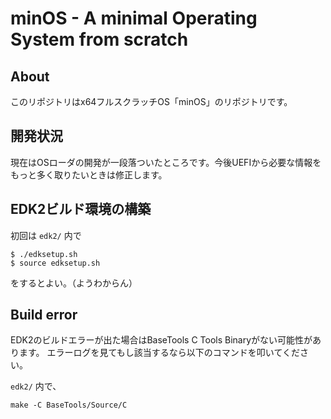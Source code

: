 # minOS - A minimal Operating System from scratch

## About

このリポジトリはx64フルスクラッチOS「minOS」のリポジトリです。

## 開発状況

現在はOSローダの開発が一段落ついたところです。今後UEFIから必要な情報をもっと多く取りたいときは修正します。

## EDK2ビルド環境の構築

初回は `edk2/` 内で

```
$ ./edksetup.sh
$ source edksetup.sh
```

をするとよい。（ようわからん）

## Build error

EDK2のビルドエラーが出た場合はBaseTools C Tools Binaryがない可能性があります。
エラーログを見てもし該当するなら以下のコマンドを叩いてください。

`edk2/` 内で、

```
make -C BaseTools/Source/C
```
